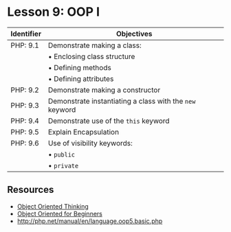 # Lesson 9: OOP I

Identifier   | Objectives
-------------|------------
PHP: 9.1    | Demonstrate making a class:
             | &bull; Enclosing class structure
             | &bull; Defining methods
             | &bull; Defining attributes
PHP: 9.2    | Demonstrate making a constructor
PHP: 9.3    | Demonstrate instantiating a class with the `new` keyword
PHP: 9.4    | Demonstrate use of the `this` keyword
PHP: 9.5    | Explain Encapsulation
PHP: 9.6    | Use of visibility keywords:
             | &bull; `public`
             | &bull; `private`

## Resources
- [Object Oriented Thinking](http://www.universocomputacao.com/object-oriented-thinking/)
- [Object Oriented for Beginners](http://code.tutsplus.com/tutorials/object-oriented-php-for-beginners--net-12762) 
- http://php.net/manual/en/language.oop5.basic.php